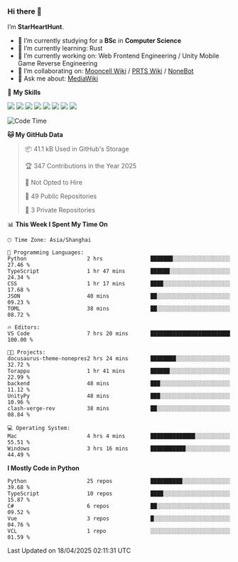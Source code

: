 ### Hi there 👋

I’m **StarHeartHunt**.

- 🏫 I’m currently studying for a **BSc** in **Computer Science**
- 🌱 I’m currently learning: Rust
- 🔭 I’m currently working on: Web Frontend Engineering / Unity Mobile Game Reverse Engineering
- 👯 I’m collaborating on: [Mooncell Wiki](https://fgo.wiki/) / [PRTS Wiki](http://prts.wiki/) / [NoneBot](https://github.com/nonebot)
- 💬 Ask me about: [MediaWiki](https://www.mediawiki.org)

🌟 **My Skills**

![](https://img.shields.io/badge/-Python-3e74a2?style=flat-square&logo=Python&logoColor=fff)
![](https://img.shields.io/badge/-Node.js-339933?style=flat-square&logo=node.js&logoColor=fff)
![](https://img.shields.io/badge/-Vue-4fc08d?style=flat-square&logo=vue.js&logoColor=fff)
![](https://img.shields.io/badge/-React-2d98ce?style=flat-square&logo=React&logoColor=fff)
![](https://img.shields.io/badge/-TypeScript-3178C6?style=flat-square&logo=TypeScript&logoColor=fff)
![](https://img.shields.io/badge/-Docker-2496ED?style=flat-square&logo=Docker&logoColor=fff)
![](https://img.shields.io/badge/-Linux-000000?style=flat-square&logo=Linux&logoColor=fff)
![](https://img.shields.io/badge/-Dotnet-512bd4?style=flat-square&logo=.net&logoColor=fff)

<!--START_SECTION:waka-->
![Code Time](http://img.shields.io/badge/Code%20Time-1%2C557%20hrs%203%20mins-blue)

**🐱 My GitHub Data** 

> 📦 41.1 kB Used in GitHub's Storage 
 > 
> 🏆 347 Contributions in the Year 2025
 > 
> 🚫 Not Opted to Hire
 > 
> 📜 49 Public Repositories 
 > 
> 🔑 3 Private Repositories 
 > 
📊 **This Week I Spent My Time On** 

```text
🕑︎ Time Zone: Asia/Shanghai

💬 Programming Languages: 
Python                   2 hrs               ███████░░░░░░░░░░░░░░░░░░   27.46 % 
TypeScript               1 hr 47 mins        ██████░░░░░░░░░░░░░░░░░░░   24.34 % 
CSS                      1 hr 17 mins        ████░░░░░░░░░░░░░░░░░░░░░   17.68 % 
JSON                     40 mins             ██░░░░░░░░░░░░░░░░░░░░░░░   09.23 % 
TOML                     38 mins             ██░░░░░░░░░░░░░░░░░░░░░░░   08.72 % 

🔥 Editors: 
VS Code                  7 hrs 20 mins       █████████████████████████   100.00 % 

🐱‍💻 Projects: 
docusaurus-theme-nonepres2 hrs 24 mins       ████████░░░░░░░░░░░░░░░░░   32.72 % 
Torappu                  1 hr 41 mins        ██████░░░░░░░░░░░░░░░░░░░   22.99 % 
backend                  48 mins             ███░░░░░░░░░░░░░░░░░░░░░░   11.12 % 
UnityPy                  48 mins             ███░░░░░░░░░░░░░░░░░░░░░░   10.96 % 
clash-verge-rev          38 mins             ██░░░░░░░░░░░░░░░░░░░░░░░   08.84 % 

💻 Operating System: 
Mac                      4 hrs 4 mins        ██████████████░░░░░░░░░░░   55.51 % 
Windows                  3 hrs 16 mins       ███████████░░░░░░░░░░░░░░   44.49 % 
```

**I Mostly Code in Python** 

```text
Python                   25 repos            ██████████░░░░░░░░░░░░░░░   39.68 % 
TypeScript               10 repos            ████░░░░░░░░░░░░░░░░░░░░░   15.87 % 
C#                       6 repos             ██░░░░░░░░░░░░░░░░░░░░░░░   09.52 % 
Vue                      3 repos             █░░░░░░░░░░░░░░░░░░░░░░░░   04.76 % 
VCL                      1 repo              ░░░░░░░░░░░░░░░░░░░░░░░░░   01.59 % 
```




 Last Updated on 18/04/2025 02:11:31 UTC
<!--END_SECTION:waka-->
